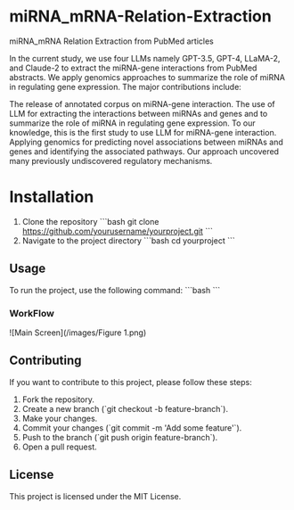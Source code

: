 # miRNA_mRNA-Relation-Extraction
miRNA_mRNA Relation Extraction from PubMed articles

In the current study, we use four LLMs namely GPT-3.5, GPT-4, LLaMA-2, and Claude-2 to extract the miRNA-gene interactions from PubMed abstracts. We apply genomics approaches to summarize the role of miRNA in regulating gene expression. The major contributions include:

The release of annotated corpus on miRNA-gene interaction. 
The use of LLM for extracting the interactions between miRNAs and genes and to summarize the role of miRNA in regulating gene expression. To our knowledge, this is the first study to use LLM for miRNA-gene interaction.
Applying genomics for predicting novel associations between miRNAs and genes and identifying the associated pathways. Our approach uncovered many previously undiscovered regulatory mechanisms.

# Installation
1. Clone the repository
   \`\`\`bash
   git clone https://github.com/yourusername/yourproject.git
   \`\`\`
2. Navigate to the project directory
   \`\`\`bash
   cd yourproject
   \`\`\`

## Usage
To run the project, use the following command:
\`\`\`bash
\`\`\`


### WorkFlow
![Main Screen](/images/Figure 1.png)


## Contributing
If you want to contribute to this project, please follow these steps:
1. Fork the repository.
2. Create a new branch (\`git checkout -b feature-branch\`).
3. Make your changes.
4. Commit your changes (\`git commit -m 'Add some feature'\`).
5. Push to the branch (\`git push origin feature-branch\`).
6. Open a pull request.

## License
This project is licensed under the MIT License.
